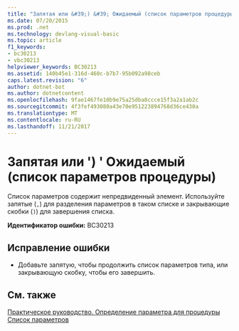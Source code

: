 ```yaml
---
title: "Запятая или &#39;) &#39; Ожидаемый (список параметров процедуры)"
ms.date: 07/20/2015
ms.prod: .net
ms.technology: devlang-visual-basic
ms.topic: article
f1_keywords:
- bc30213
- vbc30213
helpviewer_keywords: BC30213
ms.assetid: 140b45e1-316d-460c-b7b7-95b092a98ceb
caps.latest.revision: "6"
author: dotnet-bot
ms.author: dotnetcontent
ms.openlocfilehash: 9fae1467fe10b9e75a25dba8ccce15f3a2a1ab2c
ms.sourcegitcommit: 4f3fef493080a43e70e951223894768d36ce430a
ms.translationtype: MT
ms.contentlocale: ru-RU
ms.lasthandoff: 11/21/2017
---
```

# <a name="comma-or-3939-expected-procedure-parameter-list"></a>Запятая или &#39;) &#39; Ожидаемый (список параметров процедуры)
Список параметров содержит непредвиденный элемент. Используйте запятые (`,`) для разделения параметров в таком списке и закрывающие скобки (`)`) для завершения списка.  
  
 **Идентификатор ошибки:** BC30213  
  
## <a name="to-correct-this-error"></a>Исправление ошибки  
  
-   Добавьте запятую, чтобы продолжить список параметров типа, или закрывающую скобку, чтобы его завершить.  
  
## <a name="see-also"></a>См. также  
 [Практическое руководство. Определение параметра для процедуры](../../visual-basic/programming-guide/language-features/procedures/how-to-define-a-parameter-for-a-procedure.md)  
 [Список параметров](../../visual-basic/language-reference/statements/parameter-list.md)
